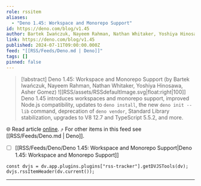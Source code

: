 ```yaml
---
role: rssitem
aliases:
  - "Deno 1.45: Workspace and Monorepo Support"
id: https://deno.com/blog/v1.45
author: Bartek Iwańczuk, Nayeem Rahman, Nathan Whitaker, Yoshiya Hinosawa, Asher Gomez
link: https://deno.com/blog/v1.45
published: 2024-07-11T09:00:00.000Z
feed: "[[RSS/Feeds/Deno.md | Deno]]"
tags: []
pinned: false
---
```


> [!abstract] Deno 1.45: Workspace and Monorepo Support (by Bartek Iwańczuk, Nayeem Rahman, Nathan Whitaker, Yoshiya Hinosawa, Asher Gomez)
> ![[RSS/assets/RSSdefaultImage.svg|float:right|100]] Deno 1.45 introduces workspaces and monorepo support, improved Node.js compatibility, updates to `deno install`, the new `deno init --lib` command, deprecation of `deno vendor`, Standard Library stabilization, upgrades to V8 12.7 and TypeScript 5.5.2, and more.

🌐 Read article [online](https://deno.com/blog/v1.45). ⤴ For other items in this feed see [[RSS/Feeds/Deno.md | Deno]].

- [ ] [[RSS/Feeds/Deno/Deno 1․45꞉ Workspace and Monorepo Support|Deno 1․45꞉ Workspace and Monorepo Support]]

~~~dataviewjs
const dvjs = dv.app.plugins.plugins["rss-tracker"].getDVJSTools(dv);
dvjs.rssItemHeader(dv.current());
~~~

- - -


